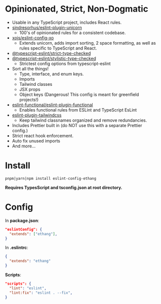# Opinionated, Strict, Non-Dogmatic

* Usable in any TypeScript project, includes React rules.
* [sindresorhus/eslint-plugin-unicorn](https://github.com/sindresorhus/eslint-plugin-unicorn)
  * 100's of opinionated rules for a consistent codebase.
* [xojs/eslint-config-xo](https://github.com/sindresorhus/eslint-config-xo)
  * Extends unicorn, adds import sorting, 2 space formatting, as well as rules specific to TypeScript and React.
* [@typescript-eslint/strict-type-checked](https://github.com/typescript-eslint/typescript-eslint/blob/main/packages/eslint-plugin/src/configs/strict-type-checked.ts)
* [@typescript-eslint/stylistic-type-checked](https://github.com/typescript-eslint/typescript-eslint/blob/main/packages/eslint-plugin/src/configs/stylistic-type-checked.ts)
  * Strictest config options from typescript-eslint
* Sort all the things!
  * Type, interface, and enum keys.
  * Imports
  * Tailwind classes
  * JSX props
  * Object keys (Dangerous! This config is meant for greenfield projects!)
* [eslint-functional/eslint-plugin-functional](https://github.com/eslint-functional/eslint-plugin-functional)
  * Enables functional rules from ESLint and TypeScript EsLint
* [eslint-plugin-tailwindcss](https://github.com/francoismassart/eslint-plugin-tailwindcss)
  * Keep tailwind classnames organized and remove redundancies.
* Includes Prettier built in (do NOT use this with a separate Prettier config.)
* Strict react hook enforcement.
* Auto fix unused imports
* And more...

# Install

`pnpm|yarn|npm install eslint-config-ethang`

**Requires TypesScript and tsconfig.json at root directory.**

# Config

In **package.json**:

```json
"eslintConfig": {
  "extends": ["ethang"],
}
```

In **.eslintrc**:

```json
{
  "extends": "ethang"
}
```

**Scripts**:

```json
"scripts": {
  "lint": "eslint",
  "lint:fix": "eslint . --fix",
}
```
